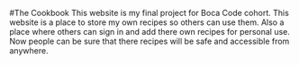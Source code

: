 #The Cookbook
This website is my final project for Boca Code cohort. This website is a place to store my own recipes so others can use them. Also a place where others can sign in and add there own recipes for personal use. Now people can be sure that there recipes will be safe and accessible from anywhere.